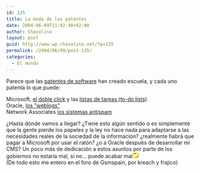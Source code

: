 ```yaml
---
id: 135
title: La moda de las patentes
date: 2004-06-09T11:02:40+02:00
author: Chavalina
layout: post
guid: http://www.wp.chavalina.net/?p=135
permalink: /2004/06/09/post-135/
categories:
  - El mundo
---
```

Parece que las <a href="http://www.chavalina.net/comentar.php?idpost=119" target="_blank">patentes de software</a> han creado escuela, y cada uno patenta lo que puede:

Microsoft, <a href="http://navegante2.elmundo.es/navegante/2004/06/03/weblog/1086295463.html" target="_blank">el doble click</a> y las <a href="http://www.hispamp3.com/noticias/noticia.php?noticia=20040609101710" target="_blank">listas de tareas (to-do lists)</a>  
Oracle, <a href="http://www.elmundo.es/navegante/2004/06/07/esociedad/1086607308.html" target="_blank">los "weblogs"<br /></a>Network Associates <a href="http://www.elmundo.es/navegante/2004/06/03/esociedad/1086259067.html" target="_blank">los sistemas antispam</a>

¿Hasta dónde vamos a llegar? ¿Tiene esto algún sentido o es simplemente que la gente pierde los papeles y la ley no hace nada para adaptarse a las necesidades reales de la sociedad de la información? ¿realmente habrá que pagar a Microsoft por usar el ratón? ¿o a Oracle después de desarrollar mi CMS? Un poco más de dedicación a estos asuntos por parte de los gobiernos no estaría mal, si no… puede acabar mal<img src="/imagenes/emoticonos/pensativo.gif" alt="pensativo" width="16" height="16" />  
(De todo esto me entero en el foro de Gsmspain, por <span class="alguien">kreach</span> y <span class="alguien">frajico</span>)